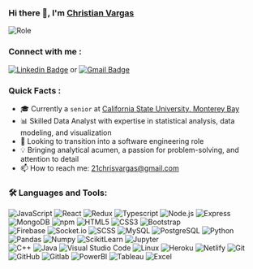 ### Hi there 👋, I'm [Christian Vargas](https://github.com/c-vargas)
![Role](https://img.shields.io/badge/Role-Data_Analyst-green)

### Connect with me : <br>
[![Linkedin Badge](https://img.shields.io/badge/-Christian_Vargas-blue?style=flat-square&logo=Linkedin&logoColor=white&link=https://www.linkedin.com/in/christian-vargas21/)](https://www.linkedin.com/in/christian-vargas21/)
or [![Gmail Badge](https://img.shields.io/badge/-21chrisvargas@gmail.com-c14438?style=flat-square&logo=Gmail&logoColor=white&link=mailto:21chrisvargas@gmail.com)](mailto:21chrisvargas1@gmail.com)

### Quick Facts :

- 🎓 Currently a `senior` at [California State University, Monterey Bay](https://csumb.edu/scd/degree-programs/cs/)
- 📊 Skilled Data Analyst with expertise in statistical analysis, data modeling, and visualization
- 🔄 Looking to transition into a software engineering role
- 💡 Bringing analytical acumen, a passion for problem-solving, and attention to detail
- 📫 How to reach me: 21chrisvargas@gmail.com

### 🛠️ Languages and Tools:

![JavaScript](https://img.shields.io/badge/-JavaScript-black?style=flat-square&logo=javascript)
![React](https://img.shields.io/badge/-React-black?style=flat-square&logo=react)
![Redux](https://img.shields.io/badge/-Redux-black?style=flat-square&logo=Redux&logoColor=764ABC)
![Typescript](https://img.shields.io/badge/-Typescript-black?style=flat-square&logo=Typescript)
![Node.js](https://img.shields.io/badge/-Node.js-black?style=flat-square&logo=Node.js)
![Express](https://img.shields.io/badge/-Express.js-black?style=flat-square&logo=express)
![MongoDB](https://img.shields.io/badge/-MongoDB-black?style=flat-square&logo=mongodb)
![npm](https://img.shields.io/badge/-npm-black?style=flat-square&logo=npm)
![HTML5](https://img.shields.io/badge/-HTML5-black?style=flat-square&logo=html5&logoColor=E34F26)
![CSS3](https://img.shields.io/badge/-CSS3-black?style=flat-square&logo=css3&logoColor=1572B6)
![Bootstrap](https://img.shields.io/badge/-Bootstrap-black?style=flat-square&logo=bootstrap)
<br>
![Firebase](https://img.shields.io/badge/-Firebase-black?style=flat-square&logo=Firebase)
![Socket.io](https://img.shields.io/badge/-Socket-black?style=flat-square&logo=socket.io)
![SCSS](https://img.shields.io/badge/-SCSS-black?style=flat-square&logo=SASS)
![MySQL](https://img.shields.io/badge/-MySQL-black?style=flat-square&logo=MySQL)
![PostgreSQL](https://img.shields.io/badge/-PostgreSQL-black?style=flat-square&logo=PostgreSQL)
![Python](https://img.shields.io/badge/-Python-black?style=flat-square&logo=Python)
![Pandas](https://img.shields.io/badge/-Pandas-black?style=flat-square&logo=Pandas)
![Numpy](https://img.shields.io/badge/-Numpy-black?style=flat-square&logo=Numpy)
![ScikitLearn](https://img.shields.io/badge/-ScikitLearn-black?style=flat-square&logo=ScikitLearn)
![Jupyter](https://img.shields.io/badge/-Jupyter-black?style=flat-square&logo=Jupyter)
<br>
![C++](https://img.shields.io/badge/-C++-black?style=flat-square&logo=c)
![Java](https://img.shields.io/badge/-Java-black?style=flat-square&logo=Java)
![Visual Studio Code](https://img.shields.io/badge/-Visual%20Studio%20Code-black?style=flat-square&logo=visual-studio-code&logoColor=007ACC)
![Linux](https://img.shields.io/badge/-Linux-black?logo=Linux&logoColor=white)
![Heroku](https://img.shields.io/badge/-Heroku-black?style=flat-square&logo=heroku)
![Netlify](https://img.shields.io/badge/-Netlify-black?style=flat-square&logo=netlify)
![Git](https://img.shields.io/badge/-Git-black?style=flat-square&logo=git)
![GitHub](https://img.shields.io/badge/-GitHub-black?style=flat-square&logo=github)
![Gitlab](https://img.shields.io/badge/-Gitlab-black?style=flat-square&logo=gitlab)
![PowerBI](https://img.shields.io/badge/-PowerBI-black?style=flat-square&logo=PowerBI)
![Tableau](https://img.shields.io/badge/-Tableau-black?style=flat-square&logo=Tableau)
![Excel](https://img.shields.io/badge/-Excel-black?logo=microsoft-excel&logoColor=217346)
